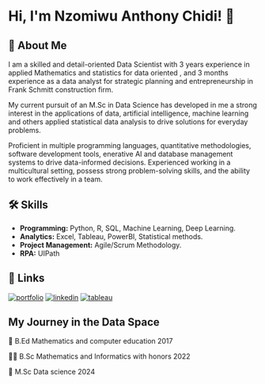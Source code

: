 
# Hi, I'm Nzomiwu Anthony Chidi! 👋


## 🚀 About Me
I am a skilled and detail-oriented Data Scientist with 3 years experience in applied Mathematics and statistics for data oriented , and 3 months experience as a data analyst for strategic planning and entrepreneurship in Frank Schmitt construction firm.

My current pursuit of an M.Sc in Data Science has developed in me a strong interest in the applications of data, artificial intelligence, machine learning and others applied statistical data analysis to drive solutions for everyday problems.

Proficient in multiple programming languages, quantitative methodologies, software development tools, enerative AI and database management systems to drive data-informed decisions. Experienced working in a multicultural setting, possess strong problem-solving skills, and the ability to work effectively in a team. 


## 🛠 Skills
* **Programming:** Python, R, SQL, Machine Learning, Deep Learning.  
* **Analytics:** Excel, Tableau, PowerBI, Statistical methods.
* **Project Management:** Agile/Scrum Methodology.
* **RPA:** UIPath


## 🔗 Links
[![portfolio](https://img.shields.io/badge/my_portfolio-000?style=for-the-badge&logo=ko-fi&logoColor=white)](https://github.com/ChidiTonio)
[![linkedin](https://img.shields.io/badge/linkedin-0A66C2?style=for-the-badge&logo=linkedin&logoColor=white)](https://www.linkedin.com/in/anthony-nzomiwu/)
[![tableau](https://img.shields.io/badge/Tableau-E97627?style=for-the-badge&logo=Tableau&logoColor=white)](https://public.tableau.com/app/profile/anthony.chidi.nzomiwu/vizzes)

## My Journey in the Data Space
🤯 B.Ed Mathematics and computer education 2017

👨‍🎓 B.Sc Mathematics and Informatics with honors 2022

🧠 M.Sc Data science 2024


